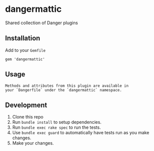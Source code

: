 # dangermattic
Shared collection of Danger plugins

## Installation

Add to your `Gemfile`
```
gem 'dangermattic'
```

## Usage

    Methods and attributes from this plugin are available in
    your `Dangerfile` under the `dangermattic` namespace.

## Development

1. Clone this repo
2. Run `bundle install` to setup dependencies.
3. Run `bundle exec rake spec` to run the tests.
4. Use `bundle exec guard` to automatically have tests run as you make changes.
5. Make your changes.
